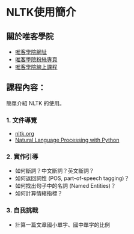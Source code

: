 # NLTK使用簡介

## 關於唯客學院

* [唯客學院網址](https://www.vcdemy.com)
* [唯客學院粉絲專頁](https://www.facebook.com/vcdemy/)
* [唯客學院線上課程](https://khpy.teachable.com)

## 課程內容：

簡單介紹 NLTK 的使用。

### 1. 文件導覽

* [nltk.org](https://www.nltk.org/)
* [Natural Language Processing with Python](http://www.nltk.org/book/)

### 2. 實作引導

* 如何斷詞？中文斷詞？英文斷詞？
* 如何返回詞性 (POS, part-of-speech tagging)？
* 如何找出句子中的名詞 (Named Entities)？
* 如何計算情緒指標？

### 3. 自我挑戰

* 計算一篇文章國小單字、國中單字的比例

